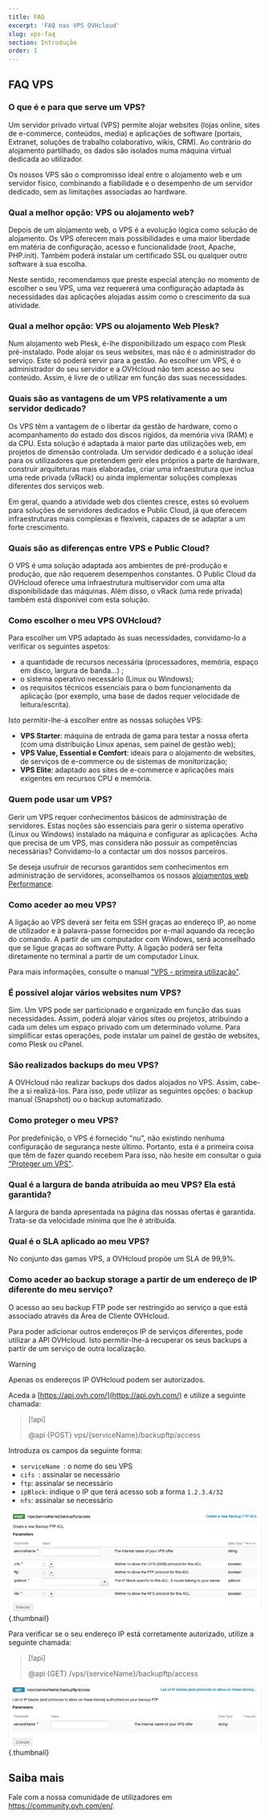 ```yaml
---
title: FAQ
excerpt: 'FAQ nas VPS OVHcloud'
slug: vps-faq
section: Introdução
order: 1
---
```


## FAQ VPS

### O que é e para que serve um VPS?

Um servidor privado virtual (VPS) permite alojar websites (lojas online, sites de e-commerce, conteúdos, media) e aplicações de software (portais, Extranet, soluções de trabalho colaborativo, wikis, CRM). Ao contrário do alojamento partilhado, os dados são isolados numa máquina virtual dedicada ao utilizador.

Os nossos VPS são o compromisso ideal entre o alojamento web e um servidor físico, combinando a fiabilidade e o desempenho de um servidor dedicado, sem as limitações associadas ao hardware.

### Qual a melhor opção: VPS ou alojamento web?

Depois de um alojamento web, o VPS é a evolução lógica como solução de alojamento. Os VPS oferecem mais possibilidades e uma maior liberdade em matéria de configuração, acesso e funcionalidade (root, Apache, PHP.init). Também poderá instalar um certificado SSL ou qualquer outro software à sua escolha.

Neste sentido, recomendamos que preste especial atenção no momento de escolher o seu VPS, uma vez requererá uma configuração adaptada às necessidades das aplicações alojadas assim como o crescimento da sua atividade.

### Qual a melhor opção: VPS ou alojamento Web Plesk?

Num alojamento web Plesk, é-lhe disponibilizado um espaço com Plesk pré-instalado. Pode alojar os seus websites, mas não é o administrador do serviço. Este só poderá servir para a gestão.
Ao escolher um VPS, é o administrador do seu servidor e a OVHcloud não tem acesso ao seu conteúdo. Assim, é livre de o utilizar em função das suas necessidades.

### Quais são as vantagens de um VPS relativamente a um servidor dedicado?

Os VPS têm a vantagem de o libertar da gestão de hardware, como o acompanhamento do estado dos discos rígidos, da memória viva (RAM) e da CPU. Esta solução é adaptada à maior parte das utilizações web, em projetos de dimensão controlada.
Um servidor dedicado é a solução ideal para os utilizadores que pretendem gerir eles próprios a parte de hardware, construir arquiteturas mais elaboradas, criar uma infraestrutura que inclua uma rede privada (vRack) ou ainda implementar soluções complexas diferentes dos serviços web.

Em geral, quando a atividade web dos clientes cresce, estes só evoluem para soluções de servidores dedicados e Public Cloud, já que oferecem infraestruturas mais complexas e flexíveis, capazes de se adaptar a um forte crescimento.

### Quais são as diferenças entre VPS e Public Cloud?

O VPS é uma solução adaptada aos ambientes de pré-produção e produção, que não requerem desempenhos constantes.
O Public Cloud da OVHcloud oferece uma infraestrutura multiservidor com uma alta disponibilidade das máquinas. Além disso, o vRack (uma rede privada) também está disponível com esta solução.

### Como escolher o meu VPS OVHcloud?

Para escolher um VPS adaptado às suas necessidades, convidamo-lo a verificar os seguintes aspetos:

- a quantidade de recursos necessária (processadores, memória, espaço em disco, largura de banda...) ;
- o sistema operativo necessário (Linux ou Windows);
- os requisitos técnicos essenciais para o bom funcionamento da aplicação (por exemplo, uma base de dados requer velocidade de leitura/escrita).

Isto permitir-lhe-á escolher entre as nossas soluções VPS:

- **VPS Starter**: máquina de entrada de gama para testar a nossa oferta (com uma distribuição Linux apenas, sem painel de gestão web);
- **VPS Value, Essential e Comfort**: ideais para o alojamento de websites, de serviços de e-commerce ou de sistemas de monitorização;
- **VPS Elite**: adaptado aos sites de e-commerce e aplicações mais exigentes em recursos CPU e memória.


### Quem pode usar um VPS?

Gerir um VPS requer conhecimentos básicos de administração de servidores. Estas noções são essenciais para gerir o sistema operativo (Linux ou Windows) instalado na máquina e configurar as aplicações. Acha que precisa de um VPS, mas considera não possuir as competências necessárias? Convidamo-lo a contactar um dos nossos parceiros. 

Se deseja usufruir de recursos garantidos sem conhecimentos em administração de servidores, aconselhamos os nossos [alojamentos web Performance](https://www.ovh.pt/alojamento-partilhado/alojamento-partilhado-performance.xml).

### Como aceder ao meu VPS?

A ligação ao VPS deverá ser feita em SSH graças ao endereço IP, ao nome de utilizador e à palavra-passe fornecidos por e-mail aquando da receção do comando.
A partir de um computador com Windows, será aconselhado que se ligue graças ao software Putty. A ligação poderá ser feita diretamente no terminal a partir de um computador Linux.

Para mais informações, consulte o manual ["VPS - primeira utilização"](../instalar-gerir-vps/).

### É possível alojar vários websites num VPS?

Sim. Um VPS pode ser particionado e organizado em função das suas necessidades. Assim, poderá alojar vários sites ou projetos, atribuindo a cada um deles um espaço privado com um determinado volume. Para simplificar estas operações, pode instalar um painel de gestão de websites, como Plesk ou cPanel.

### São realizados backups do meu VPS?

A OVHcloud não realizar backups dos dados alojados no VPS. Assim, cabe-lhe a si realizá-los.
Para isso, pode utilizar as seguintes opções: o backup manual (Snapshot) ou o backup automatizado.

### Como proteger o meu VPS?

Por predefinição, o VPS é fornecido "nu", não existindo nenhuma configuração de segurança neste último. Portanto, esta é a primeira coisa que têm de fazer quando recebem
Para isso, não hesite em consultar o guia ["Proteger um VPS"](../como-proteger-vps/).

### Qual é a largura de banda atribuída ao meu VPS? Ela está garantida?

A largura de banda apresentada na página das nossas ofertas é garantida. Trata-se da velocidade mínima que lhe é atribuída.

### Qual é o SLA aplicado ao meu VPS?

No conjunto das gamas VPS, a OVHcloud propõe um SLA de 99,9%.

### Como aceder ao backup storage a partir de um endereço de IP diferente do meu serviço? <a name="backupstorage"></a>

O acesso ao seu backup FTP pode ser restringido ao serviço a que está associado através da Área de Cliente OVHcloud.

Para poder adicionar outros endereços IP de serviços diferentes, pode utilizar a API OVHcloud.
Isto permitir-lhe-á recuperar os seus backups a partir de um serviço de outra localização.

> [!warning]
> Apenas os endereços IP OVHcloud podem ser autorizados.
>

Aceda a [https://api.ovh.com/](https://api.ovh.com/) e utilize a seguinte chamada:

> [!api]
>
> @api {POST} vps/{serviceName}/backupftp/access
>

Introduza os campos da seguinte forma:

- `serviceName `: o nome do seu VPS
- `cifs `: assinalar se necessário
- `ftp`: assinalar se necessário
- `ipBlock`: indique o IP que terá acesso sob a forma `1.2.3.4/32`
- `nfs`: assinalar se necessário

![post api](images/post-api.png){.thumbnail}

Para verificar se o seu endereço IP está corretamente autorizado, utilize a seguinte chamada:

> [!api]
>
> @api {GET} /vps/{serviceName}/backupftp/access
>

![get api](images/get-api.png){.thumbnail}

## Saiba mais

Fale com a nossa comunidade de utilizadores em <https://community.ovh.com/en/>.
